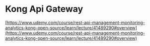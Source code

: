 # Kong Api Gateway

[https://www.udemy.com/course/rest-api-management-monitoring-analytics-kong-open-source/learn/lecture/41489290#overview](https://www.udemy.com/course/rest-api-management-monitoring-analytics-kong-open-source/learn/lecture/41489290#overview)
